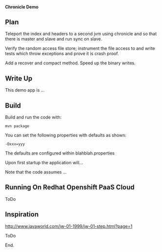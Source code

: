 
#### Chronicle Demo

## Plan

Teleport the index and headers to a second jvm using chronicle and so that there is master and slave and run sync on slave. 

Verify the random access file store; instrument the file access to and write tests which throw exceptions and prove it is crash proof. 

Add a recover and compact method. Speed up the binary writes. 

## Write Up

This demo app is ...

## Build

Build and run the code with: 

	mvn package

You can set the following properties with defaults as shown: 

	-Dxxx=yyy 

The defaults are configured within blahblah.properties

Upon first startup the application will...

Note that the code assumes ...

## Running On Redhat Openshift PaaS Cloud

ToDo
	
## Inspiration 

http://www.javaworld.com/jw-01-1999/jw-01-step.html?page=1

ToDo

End.
